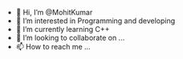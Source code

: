- 👋 Hi, I’m @MohitKumar
- 👀 I’m interested in Programming and developing 
- 🌱 I’m currently learning C++
- 💞️ I’m looking to collaborate on ...
- 📫 How to reach me ...

<!---
MohitKumarHans/MohitKumarHans is a ✨ special ✨ repository because its `README.md` (this file) appears on your GitHub profile.
You can click the Preview link to take a look at your changes.
--->
